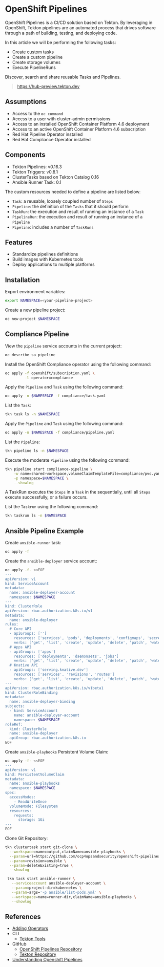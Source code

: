 # OpenShift Pipelines

OpenShift Pipelines is a CI/CD solution based on Tekton. By leveraging in 
OpenShift, Tekton pipelines are an automated process that drives software through 
a path of building, testing, and deploying code.

In this article we will be performing the following tasks:
- Create custom tasks
- Create a custom pipeline
- Create storage volumes
- Execute PipelineRuns

Discover, search and share reusable Tasks and Pipelines.
> https://hub-preview.tekton.dev

## Assumptions
- Access to the `oc command`
- Access to a user with cluster-admin permissions
- Access to an installed OpenShift Container Platform 4.6 deployment
- Access to an active OpenShift Container Platform 4.6 subscription
- Red Hat Pipeline Operator installed
- Red Hat Compliance Operator installed

## Components
- Tekton Pipelines: v0.16.3
- Tekton Triggers: v0.8.1
- ClusterTasks based on Tekton Catalog 0.16
- Ansible Runner Task: 0.1

The custom resources needed to define a pipeline are listed below:
- `Task`: a reusable, loosely coupled number of `Steps`
- `Pipeline`: the definition of the `Tasks` that it should perform
- `TaskRun`: the execution and result of running an instance of a `Task`
- `PipelineRun`: the execution and result of running an instance of a `Pipeline`
- `Pipeline`: includes a number of `TaskRuns`
  
## Features
- Standardize pipelines definitions
- Build images with Kubernetes tools
- Deploy applications to multiple platforms

## Installation
Export environment variables:
```bash
export NAMESPACE=<your-pipeline-project>
```

Create a new pipeline project:
```bash
oc new-project $NAMESPACE
```

## Compliance Pipeline 
View the `pipeline` service accounts in the current project:
```bash
oc describe sa pipeline
```

Install the OpenShift Compliance operator using the following command:
```bash
oc apply -f openshift/subscription.yaml \
         -l operator=compliance
```

Apply the `Pipeline` and `Task` using the following command:
```bash
oc apply -n $NAMESPACE -f compliance/task.yaml 
```

List the `Task`:
```bash
tkn task ls -n $NAMESPACE
```

Apply the `Pipeline` and `Task` using the following command:
```bash
oc apply -n $NAMESPACE -f compliance/pipeline.yaml
```

List the `Pipeline`:
```bash
tkn pipeline ls -n $NAMESPACE
```

Execute the moderate `Pipeline` using the following command:
```bash
tkn pipeline start compliance-pipeline \
    -w name=shared-workspace,volumeClaimTemplateFile=compliance/pvc.yaml \
    -p namespace=$NAMESPACE \
    --showlog
```

A TaskRun executes the `Steps` in a `Task` in the sequentially, until all 
`Steps` execute successfully, or a failure occurs.

List the `Taskrun` using the following command:
```bash
tkn taskrun ls -n $NAMESPACE
```

## Ansible Pipeline Example
Create `ansible-runner` task:
```bash
oc apply -f 
```

Create the `ansible-deployer` service account:
```bash
oc apply -f- <<EOF
---
apiVersion: v1
kind: ServiceAccount
metadata:
  name: ansible-deployer-account
  namespace: $NAMESPACE
---
kind: ClusterRole
apiVersion: rbac.authorization.k8s.io/v1
metadata:
  name: ansible-deployer
rules:
  # Core API
  - apiGroups: ['']
    resources: ['services', 'pods', 'deployments', 'configmaps', 'secrets']
    verbs: ['get', 'list', 'create', 'update', 'delete', 'patch', 'watch']
  # Apps API
  - apiGroups: ['apps']
    resources: ['deployments', 'daemonsets', 'jobs']
    verbs: ['get', 'list', 'create', 'update', 'delete', 'patch', 'watch']
  # Knative API
  - apiGroups: ['serving.knative.dev']
    resources: ['services', 'revisions', 'routes']
    verbs: ['get', 'list', 'create', 'update', 'delete', 'patch', 'watch']
---
apiVersion: rbac.authorization.k8s.io/v1beta1
kind: ClusterRoleBinding
metadata:
  name: ansible-deployer-binding
subjects:
  - kind: ServiceAccount
    name: ansible-deployer-account
    namespace: $NAMESPACE
roleRef:
  kind: ClusterRole
  name: ansible-deployer
  apiGroup: rbac.authorization.k8s.io
EOF
```

Create `ansible-playbooks` Persistent Volume Claim:
```bash
oc apply -f- <<EOF
---
apiVersion: v1
kind: PersistentVolumeClaim
metadata:
  name: ansible-playbooks
  namespace: $NAMESPACE
spec:
  accessModes:
    - ReadWriteOnce
  volumeMode: Filesystem
  resources:
    requests:
      storage: 1Gi
---
EOF
```

Clone Git Repository:
```bash
tkn clustertask start git-clone \
  --workspace=name=output,claimName=ansible-playbooks \
  --param=url=https://github.com/ocp4opsandsecurity/openshift-pipelines \
  --param=revision=ansible \
  --param=deleteExisting=true \
  --showlog
```


```bash
 tkn task start ansible-runner \
   --serviceaccount ansible-deployer-account \
   --param=project-dir=kubernetes \
   --param=args='-p ansible/list-pods.yml' \
   --workspace=name=runner-dir,claimName=ansible-playbooks \
   --showlog
```

## References
- [Adding Operators](https://docs.openshift.com/container-platform/4.6/operators/admin/olm-adding-operators-to-cluster.html#olm-adding-operators-to-a-cluster)
- CLI
  - [Tekton Tools](https://github.com/tektoncd/cli/releases)
- GitHub
  - [OpenShift Pipelines Repository](https://github.com/openshift/pipelines-tutorial/)
  - [Tekton Repository](https://github.com/tektoncd/pipeline)
- [Understanding Openshift Pipelines](https://docs.openshift.com/container-platform/4.6/pipelines/understanding-openshift-pipelines.html?extIdCarryOver=true&sc_cid=701f2000001OH7iAAG)

